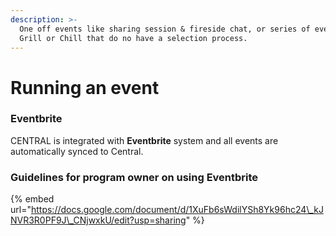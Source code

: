 ```yaml
---
description: >-
  One off events like sharing session & fireside chat, or series of events like
  Grill or Chill that do no have a selection process.
---
```


# Running an event

### **Eventbrite**

CENTRAL is integrated with **Eventbrite** system and all events are automatically synced to Central.

### Guidelines for program owner on using Eventbrite

{% embed url="https://docs.google.com/document/d/1XuFb6sWdilYSh8Yk96hc24\_kJNVR3R0PF9J\_CNjwxkU/edit?usp=sharing" %}



